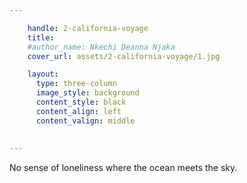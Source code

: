 ```yaml
---

    handle: 2-california-voyage
    title:
    #author_name: Nkechi Deanna Njaka
    cover_url: assets/2-california-voyage/1.jpg

    layout:
      type: three-column
      image_style: background 
      content_style: black
      content_align: left
      content_valign: middle
      
        
---
```

No sense of loneliness where the ocean meets the sky.